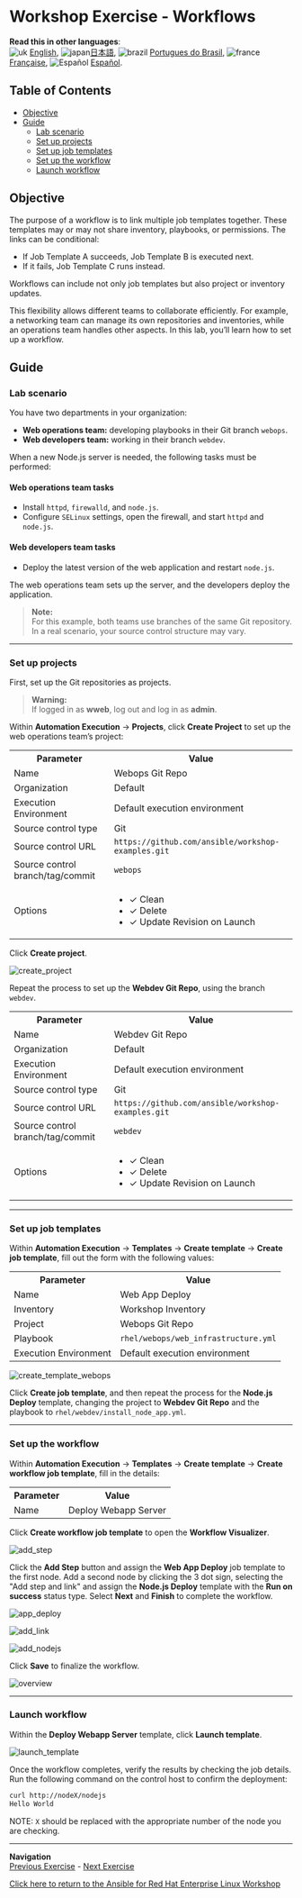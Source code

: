 # Workshop Exercise - Workflows

**Read this in other languages**:  
![uk](../../../images/uk.png) [English](README.md), ![japan](../../../images/japan.png)[日本語](README.ja.md), ![brazil](../../../images/brazil.png) [Portugues do Brasil](README.pt-br.md), ![france](../../../images/fr.png) [Française](README.fr.md), ![Español](../../../images/col.png) [Español](README.es.md).

## Table of Contents

* [Objective](#objective)
* [Guide](#guide)
  * [Lab scenario](#lab-scenario)
  * [Set up projects](#set-up-projects)
  * [Set up job templates](#set-up-job-templates)
  * [Set up the workflow](#set-up-the-workflow)
  * [Launch workflow](#launch-workflow)

## Objective

The purpose of a workflow is to link multiple job templates together. These templates may or may not share inventory, playbooks, or permissions. The links can be conditional:

* If Job Template A succeeds, Job Template B is executed next.
* If it fails, Job Template C runs instead.

Workflows can include not only job templates but also project or inventory updates.

This flexibility allows different teams to collaborate efficiently. For example, a networking team can manage its own repositories and inventories, while an operations team handles other aspects. In this lab, you’ll learn how to set up a workflow.

## Guide

### Lab scenario

You have two departments in your organization:

* **Web operations team:** developing playbooks in their Git branch `webops`.
* **Web developers team:** working in their branch `webdev`.

When a new Node.js server is needed, the following tasks must be performed:

#### Web operations team tasks

* Install `httpd`, `firewalld`, and `node.js`.
* Configure `SELinux` settings, open the firewall, and start `httpd` and `node.js`.

#### Web developers team tasks

* Deploy the latest version of the web application and restart `node.js`.

The web operations team sets up the server, and the developers deploy the application.

> **Note:**  
> For this example, both teams use branches of the same Git repository. In a real scenario, your source control structure may vary.

---

### Set up projects

First, set up the Git repositories as projects.

> **Warning:**  
> If logged in as **wweb**, log out and log in as **admin**.

Within **Automation Execution** -> **Projects**, click **Create Project** to set up the web operations team’s project:

<table>
  <tr>
    <th>Parameter</th>
    <th>Value</th>
  </tr>
  <tr>
    <td>Name</td>
    <td>Webops Git Repo</td>
  </tr>
  <tr>
    <td>Organization</td>
    <td>Default</td>
  </tr>
    <tr>
    <td>Execution Environment</td>
    <td>Default execution environment</td>
  </tr>
  <tr>
    <td>Source control type</td>
    <td>Git</td>
  </tr>
  <tr>
    <td>Source control URL</td>
    <td><code>https://github.com/ansible/workshop-examples.git</code></td>
  </tr>
  <tr>
    <td>Source control branch/tag/commit</td>
    <td><code>webops</code></td>
  </tr>
  <tr>
    <td>Options</td>
    <td><ul><li>✓ Clean</li><li>✓ Delete</li><li>✓ Update Revision on Launch</li></ul></td>
  </tr>
</table>

Click **Create project**. 

![create_project](images/create_project.png)

Repeat the process to set up the **Webdev Git Repo**, using the branch `webdev`.
<table>
  <tr>
    <th>Parameter</th>
    <th>Value</th>
  </tr>
  <tr>
    <td>Name</td>
    <td>Webdev Git Repo</td>
  </tr>
  <tr>
    <td>Organization</td>
    <td>Default</td>
  </tr>
    <tr>
    <td>Execution Environment</td>
    <td>Default execution environment</td>
  </tr>
  <tr>
    <td>Source control type</td>
    <td>Git</td>
  </tr>
  <tr>
    <td>Source control URL</td>
    <td><code>https://github.com/ansible/workshop-examples.git</code></td>
  </tr>
  <tr>
    <td>Source control branch/tag/commit</td>
    <td><code>webdev</code></td>
  </tr>
  <tr>
    <td>Options</td>
    <td><ul><li>✓ Clean</li><li>✓ Delete</li><li>✓ Update Revision on Launch</li></ul></td>
  </tr>
</table>

---

### Set up job templates

Within **Automation Execution** -> **Templates** -> **Create template** -> **Create job template**, fill out the form with the following values:

<table>
  <tr>
    <th>Parameter</th>
    <th>Value</th>
  </tr>
  <tr>
    <td>Name</td>
    <td>Web App Deploy</td>
  </tr>
  <tr>
    <td>Inventory</td>
    <td>Workshop Inventory</td>
  </tr>
  <tr>
    <td>Project</td>
    <td>Webops Git Repo</td>
  </tr>
  <tr>
    <td>Playbook</td>
    <td><code>rhel/webops/web_infrastructure.yml</code></td>
  </tr>
  <tr>
    <td>Execution Environment</td>
    <td>Default execution environment</td>
  </tr>
</table>

![create_template_webops](images/create_template_webops.png)

Click **Create job template**, and then repeat the process for the **Node.js Deploy** template, changing the project to **Webdev Git Repo** and the playbook to `rhel/webdev/install_node_app.yml`.

---

### Set up the workflow

Within **Automation Execution** -> **Templates** -> **Create template** -> **Create workflow job template**, fill in the details:

<table>
  <tr>
    <th>Parameter</th>
    <th>Value</th>
  </tr>
  <tr>
    <td>Name</td>
    <td>Deploy Webapp Server</td>
  </tr>
</table>

Click **Create workflow job template** to open the **Workflow Visualizer**. 

![add_step](images/visualizer_add_step.png)

Click the **Add Step** button and assign the **Web App Deploy** job template to the first node. Add a second node by clicking the 3 dot sign, selecting the "Add step and link"  and assign the **Node.js Deploy** template with the **Run on success** status type. Select **Next** and **Finish** to complete the workflow.

![app_deploy](images/visualizer_add_step_app_deploy.png)

![add_link](images/visualizer_add_step_add_link.png)

![add_nodejs](images/visualizer_add_step_nodejs.png)

Click **Save** to finalize the workflow.


![overview](images/visualizer_overview.png)

---

### Launch workflow

Within the **Deploy Webapp Server** template, click **Launch template**. 

![launch_template](images/launch_template.png)

Once the workflow completes, verify the results by checking the job details. Run the following command on the control host to confirm the deployment:

```bash
curl http://nodeX/nodejs
Hello World
```

NOTE: `X` should be replaced with the appropriate number of the node you are checking.


---
**Navigation**
<br>
[Previous Exercise](../2.5-rbac) - [Next Exercise](../2.7-wrap)

[Click here to return to the Ansible for Red Hat Enterprise Linux Workshop](../README.md#section-2---ansible-tower-exercises)
